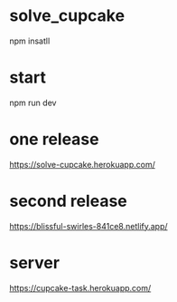 # solve_cupcake
npm insatll

# start
npm run dev

# one release
https://solve-cupcake.herokuapp.com/

# second release
https://blissful-swirles-841ce8.netlify.app/

# server
https://cupcake-task.herokuapp.com/
